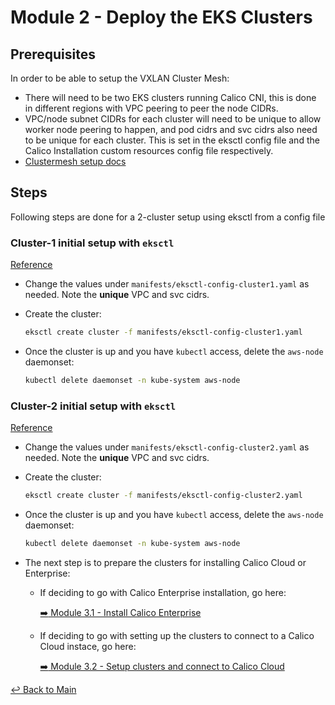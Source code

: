# Module 2 - Deploy the EKS Clusters

## Prerequisites

In order to be able to setup the VXLAN Cluster Mesh:

- There will need to be two EKS clusters running Calico CNI, this is done in different regions with VPC peering to peer the node CIDRs.
- VPC/node subnet CIDRs for each cluster will need to be unique to allow worker node peering to happen, and pod cidrs and svc cidrs also need to be unique for each cluster. This is set in the eksctl config file and the Calico Installation custom resources config file respectively.
- [Clustermesh setup docs](https://docs.tigera.io/calico-cloud/multicluster/kubeconfig)

## Steps

Following steps are done for a 2-cluster setup using eksctl from a config file

### Cluster-1 initial setup with ```eksctl```

[Reference](https://docs.tigera.io/calico-enterprise/next/getting-started/install-on-clusters/eks#install-eks-with-calico-networking)

- Change the values under ```manifests/eksctl-config-cluster1.yaml``` as needed. Note the **unique** VPC and svc cidrs.

- Create the cluster:

  ```bash
  eksctl create cluster -f manifests/eksctl-config-cluster1.yaml
  ```

- Once the cluster is up and you have ```kubectl``` access, delete the ```aws-node``` daemonset:
  
  ```bash
  kubectl delete daemonset -n kube-system aws-node
  ```

### Cluster-2 initial setup with ```eksctl```

[Reference](https://docs.tigera.io/calico-enterprise/next/getting-started/install-on-clusters/eks#install-eks-with-calico-networking)

- Change the values under ```manifests/eksctl-config-cluster2.yaml``` as needed. Note the **unique** VPC and svc cidrs.

- Create the cluster:

  ```bash
  eksctl create cluster -f manifests/eksctl-config-cluster2.yaml
  ```

- Once the cluster is up and you have ```kubectl``` access, delete the ```aws-node``` daemonset:

  ```bash
  kubectl delete daemonset -n kube-system aws-node
  ```

- The next step is to prepare the clusters for installing Calico Cloud or Enterprise:

  - If deciding to go with Calico Enterprise installation, go here:

    [:arrow_right: Module 3.1 - Install Calico Enterprise](module-3.1-install-calient-mgmt.md)

  - If deciding to go with setting up the clusters to connect to a Calico Cloud instace, go here:

    [:arrow_right: Module 3.2 - Setup clusters and connect to Calico Cloud](module-3.2-cc-setup.md)

[:leftwards_arrow_with_hook: Back to Main](../README.md)
